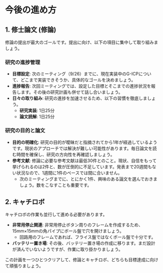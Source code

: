 # 今後の進め方

## 1. 修士論文 (修論)
修論の提出が最大のゴールです。提出に向け、以下の項目に集中して取り組みましょう。

### 研究の進捗管理
- **目標設定**: 次のミーティング（9/26）までに、現在実装中のG-ICPについて、どこまで実装できそうか、具体的なゴールを決めましょう。
- **進捗報告**: 次回ミーティングでは、設定した目標とそこまでの進捗状況を報告します。その後の研究計画も併せて話し合いましょう。
- **日々の取り組み**: 研究の進捗を加速させるため、以下の習慣を徹底しましょう。
    - **研究実装**: 1日25分
    - **論文読解**: 1日25分

### 研究の目的と論文
- **目的の明確化**: 研究の目的が曖昧だと指摘されてから1年が経過しているようです。現状のアプローチでは解決が難しい可能性があります。毎日論文を読む時間を確保し、研究の方向性を再確認しましょう。
- **参考文献**: 修論に必要な参考文献は最低30件とのこと。現状、自信をもって挙げられるのは2件と、数が圧倒的に不足しています。発表まで20週間もない状況なので、1週間に1件のペースでは間に合いません。
    - 次のミーティングまでに、とにかく1件、興味のある論文を選んでおきましょう。数をこなすことも重要です。

## 2. キャチロボ
キャチロボの作業も並行して進める必要があります。

- **非常用停止関連**: 非常用停止ボタン周りのフレームを作成するため、15mm×15mmの角パイプにボール盤で穴を開けましょう。
    - 回路用のフレームであれば、フライス盤ではなくボール盤で十分です。
- **バッテリー置き場**: その後、バッテリー置き場の作成に移ります。まだ設計が済んでいないようですが、作業に取り掛かりましょう。

この計画を一つひとつクリアして、修論とキャチロボ、どちらも目標達成に向けて頑張りましょう。
